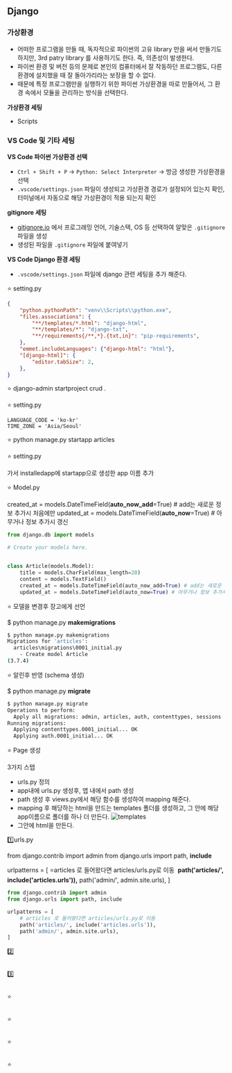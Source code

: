 
## Django

### 가상환경

- 어떠한 프로그램을 만들 때, 독자적으로 파이썬의 고유 library 만을 써서 만들기도 하지만, 3rd patry library 를 사용하기도 한다. 즉, 의존성이 발생한다.
- 파이썬 환경 및 버전 등의 문제로 본인의 컴퓨터에서 잘 작동하던 프로그램도, 다른 환경에 설치했을 때 잘 돌아가리라는 보장을 할 수 없다.
- 때문에 특정 프로그램만을 실행하기 위한 파이썬 가상환경을 따로 만들어서, 그 환경 속에서 모듈을 관리하는 방식을 선택한다.

**가상환경 세팅**

- Scripts

### VS Code 및 기타 세팅

**VS Code 파이썬 가상환경 선택**

- `Ctrl + Shift + P` → `Python: Select Interpreter` → 방금 생성한 가상환경을 선택
- `.vscode/settings.json` 파일이 생성되고 가상환경 경로가 설정되어 있는지 확인, 터미널에서 자동으로 해당 가상환경이 적용 되는지 확인

**gitignore 세팅**

- [gitignore.io](https://www.gitignore.io/) 에서 프로그래밍 언어, 기술스택, OS 등 선택하여 알맞은 `.gitignore` 파일을 생성
- 생성된 파일을 `.gitignore` 파일에 붙여넣기

**VS Code Django 환경 세팅**

- `.vscode/settings.json` 파일에 django 관련 세팅을 추가 해준다.

:star: setting.py

```json
{
    "python.pythonPath": "venv\\Scripts\\python.exe",
    "files.associations": {
        "**/templates/*.html": "django-html",
        "**/templates/*": "django-txt",
        "**/requirements{/**,*}.{txt,in}": "pip-requirements",
    },
    "emmet.includeLanguages": {"django-html": "html"},
    "[django-html]": {
        "editor.tabSize": 2,
    },
}
```



:star: django-admin startproject crud .



:star: setting.py

```
LANGUAGE_CODE = 'ko-kr'
TIME_ZONE = 'Asia/Seoul'
```



:star: python manage.py startapp articles



:star: setting.py

가서 installedapp에 startapp으로 생성한 app 이름 추가





:star:    Model.py 

created_at = models.DateTimeField(**auto_now_add**=True) # add는 새로운 정보 추가시 처음에만 
updated_at = models.DateTimeField(**auto_now**=True) # 아무거나 정보 추가시 갱신

```python
from django.db import models

# Create your models here.


class Article(models.Model):
    title = models.CharField(max_length=20)
    content = models.TextField()
    created_at = models.DateTimeField(auto_now_add=True) # add는 새로운 정보 추가시 처음에만 
    updated_at = models.DateTimeField(auto_now=True) # 아무거나 정보 추가시 갱신
```



:star: 모델을 변경후 장고에게 선언

$ python manage.py **makemigrations**

```bash
$ python manage.py makemigrations
Migrations for 'articles':
  articles\migrations\0001_initial.py
    - Create model Article
(3.7.4)
```



:star: 알린후 반영 (schema  생성)

$ python manage.py **migrate**

```bash
$ python manage.py migrate
Operations to perform:
  Apply all migrations: admin, articles, auth, contenttypes, sessions
Running migrations:
  Applying contenttypes.0001_initial... OK
  Applying auth.0001_initial... OK
```





:star: Page 생성

3가지 스탭

- urls.py 정의
- app내에 urls.py 생성후, 앱 내에서 path 생성 
- path 생성 후 views.py에서 해당 함수를 생성하여 mapping 해준다.
- mapping 후 해당하는 html을 만드는 templates 폴더를 생성하고, 그 안에 해당 app이름으로 폴더를 하나 더 만든다.
![templates](\images\templates.JPG)
- 그안에 html을 만든다.



:one:urls.py

from django.contrib import admin
from django.urls import path, **include**

urlpatterns = [
    :star:articles 로 들어왔다면 articles/urls.py로 이동
​    **path('articles/', include('articles.urls')),** 
​    path('admin/', admin.site.urls),
]

```python
from django.contrib import admin
from django.urls import path, include

urlpatterns = [
    # articles 로 들어왔다면 articles/urls.py로 이동
    path('articles/', include('articles.urls')), 
    path('admin/', admin.site.urls),
]
```



:two: 





```python

```



:three: 

```

```



:star: 

```

```





:star: 

```

```





:star: 

```

```



:star: 

```

```

